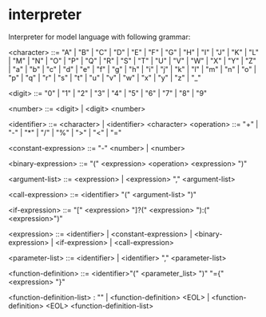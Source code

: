 # interpreter

Interpreter for model language with following grammar:

\<character>  ::= "A" | "B" | "C" | "D" | "E" | "F" | "G" | "H" | "I" | "J" | "K" | "L" | "M" | "N" | "O" | "P" | "Q" | "R" | "S" | "T" | "U" | "V" | "W" | "X" | "Y" | "Z" | "a" | "b" | "c" | "d" | "e" | "f" | "g" | "h" | "i" | "j" | "k" | "l" | "m" | "n" | "o" | "p" | "q" | "r" | "s" | "t" | "u" | "v" | "w" | "x" | "y" | "z" | "_"

\<digit>   ::= "0" | "1" | "2" | "3" | "4" | "5" | "6" | "7" | "8" | "9"

\<number> ::= \<digit> | \<digit> \<number>

\<identifier> ::= \<character> | \<identifier> \<character>
\<operation> ::= "+" | "-" | "*" | "/" | "%" | ">" | "<" | "="

\<constant-expression> ::= "-" \<number> | \<number>

\<binary-expression> ::= "(" \<expression> \<operation> \<expression>  ")"

\<argument-list> ::= \<expression> | \<expression> "," \<argument-list>

\<call-expression> ::= \<identifier> "(" \<argument-list> ")"

\<if-expression> ::= "[" \<expression> "]?(" \<expression> "):("\<expression>")"


\<expression> ::= \<identifier>
                  | \<constant-expression>
                  | \<binary-expression>
                  | \<if-expression>
                  | \<call-expression>

\<parameter-list> ::= \<identifier> | \<identifier> "," \<parameter-list>

\<function-definition> ::= \<identifier>"(" \<parameter_list> ")" "={" \<expression> "}"

\<function-definition-list> : ""
                             | \<function-definition> \<EOL>
                             | \<function-definition> \<EOL> \<function-definition-list>
